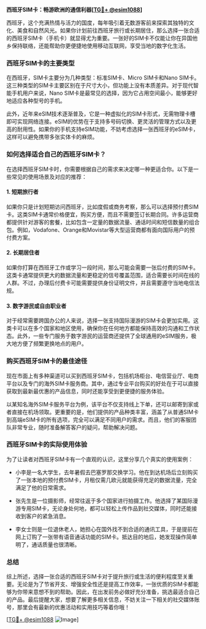 **西班牙SIM卡：畅游欧洲的通信利器[[TG💪+ @esim1088](https://t.me/s/esim1088)]**

西班牙，这个充满热情与活力的国度，每年吸引着无数游客前来探索其独特的文化、美食和自然风光。如果你计划前往西班牙旅行或长期居住，那么选择一张合适的西班牙SIM卡（手机卡）就显得尤为重要。一张好的SIM卡不仅能让你在异国他乡保持联络，还能帮助你更便捷地使用移动互联网，享受当地的数字化生活。

### 西班牙SIM卡的主要类型

在西班牙，SIM卡主要分为几种类型：标准SIM卡、Micro SIM卡和Nano SIM卡。这三种类型的SIM卡主要区别在于尺寸大小，但功能上没有本质差异。对于现代智能手机用户来说，Nano SIM卡是最常见的选择，因为它占用空间最小，能够更好地适应各种型号的手机。

此外，近年来eSIM技术逐渐普及，它是一种虚拟化的SIM卡形式，无需物理卡槽即可实现网络连接。eSIM的优势在于支持多号码切换、更灵活的管理方式以及更高的耐用性。如果你的手机支持eSIM功能，不妨考虑选择一张西班牙的eSIM卡，这样可以避免携带多张实体卡的麻烦。

### 如何选择适合自己的西班牙SIM卡？

在选择西班牙SIM卡时，你需要根据自己的需求来决定哪一种更适合你。以下是一些常见的使用场景及对应的推荐：

#### 1. 短期旅行者
如果你只是计划短期访问西班牙，比如度假或商务考察，那么可以选择预付费SIM卡。这类SIM卡通常价格便宜，购买方便，而且不需要签订长期合同。许多运营商都提供针对游客的套餐，比如包含一定量的数据流量、通话时间和短信数量的组合包。例如，Vodafone、Orange和Movistar等大型运营商都有面向国际用户的预付费方案。

#### 2. 长期居住者
如果你打算在西班牙工作或学习一段时间，那么可能会需要一张后付费的SIM卡。这类卡通常提供更大的数据流量和更稳定的信号覆盖范围，适合需要长时间在线的人群。不过，办理后付费卡可能需要提供身份证明文件，并且需要遵守当地电信法规。

#### 3. 数字游民或自由职业者
对于经常需要跨国办公的人来说，选择一张支持国际漫游的SIM卡会更加实用。这类卡可以在多个国家和地区使用，确保你在任何地方都能保持高效的沟通和工作状态。此外，一些专门服务于数字游民的运营商还提供了全球通用的eSIM服务，极大地方便了频繁更换地点的用户。

### 购买西班牙SIM卡的最佳途径

现在市面上有多种渠道可以买到西班牙SIM卡，包括机场柜台、电信营业厅、电商平台以及专门的海外SIM卡服务商。其中，通过专业平台购买的好处在于可以直接获取到最新最优惠的产品信息，同时还能享受到更便捷的服务体验。

以某知名海外SIM卡服务平台为例，该平台不仅支持线上下单，还可以邮寄到家或者直接在机场领取。更重要的是，他们提供的产品种类丰富，涵盖了从普通SIM卡到高端eSIM卡的所有选项，完全可以满足不同用户的需求。而且，他们的客服团队非常专业，随时准备解答客户的疑问，帮助解决问题。

### 西班牙SIM卡的实际使用体验

为了让读者对西班牙SIM卡有一个直观的认识，这里分享几个真实的使用案例：

- 小李是一名大学生，去年暑假去巴塞罗那交换学习。他在到达机场后立刻购买了一张本地的预付费SIM卡，月租仅需几欧元就能获得充足的数据流量，完全满足了他的日常需求。
  
- 张先生是一位摄影师，经常往返于多个国家进行拍摄工作。他选择了某国际漫游专用SIM卡，无论身处何地，都可以轻松上传作品到社交媒体，同时还能接收到客户的紧急消息。

- 李女士则是一位退休老人，她担心在国外找不到合适的通讯工具，于是提前在网上订购了一张带有语音通话功能的SIM卡。抵达目的地后，她发现操作简单明了，通话质量也很清晰。

### 总结

综上所述，选择一张合适的西班牙SIM卡对于提升旅行或生活的便利程度至关重要。无论是为了节省开支、增强安全性还是提高工作效率，一张优质的SIM卡都能够为你带来意想不到的帮助。因此，在出发前务必做好充分准备，挑选最适合自己的产品。最后提醒大家，想要了解更多相关信息，不妨关注一下相关的社交媒体账号，那里会有最新的优惠活动和实用技巧等着你哦！

[[TG💪+ @esim1088](https://t.me/s/esim1088) ![Image](https://i.postimg.cc/4NQfJmqS/Snipaste-2025-05-13-00-14-12.png)]